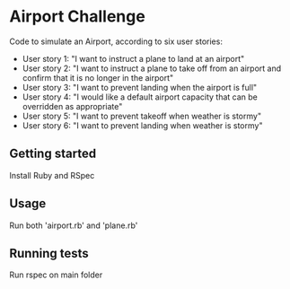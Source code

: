 # Airport Challenge

Code to simulate an Airport, according to six user stories:

- User story 1: "I want to instruct a plane to land at an airport"
- User story 2: "I want to instruct a plane to take off from an airport and confirm that it is no longer in the airport"
- User story 3: "I want to prevent landing when the airport is full"
- User story 4: "I would like a default airport capacity that can be overridden as appropriate"
- User story 5: "I want to prevent takeoff when weather is stormy"
- User story 6: "I want to prevent landing when weather is stormy"


## Getting started

Install Ruby and RSpec


## Usage

Run both 'airport.rb' and 'plane.rb'


## Running tests

Run rspec on main folder